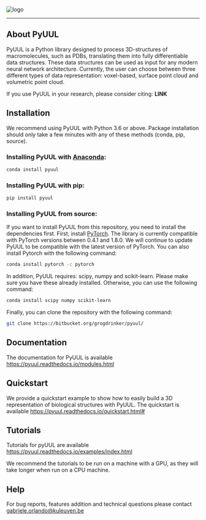 ![logo](docs/_static/logo_small.png)

---

## About PyUUL

PyUUL is a Python library designed to process 3D-structures of macromolecules, such as PDBs, translating them into fully differentiable data structures. These data structures can be used as input for any modern neural network architecture. Currently, the user can choose between three different types of data representation: voxel-based, surface point cloud and volumetric point cloud.

If you use PyUUL in your research, please consider citing:
**LINK**

## Installation

We recommend using PyUUL with Python 3.6 or above. 
Package installation should only take a few minutes with any of these methods (conda, pip, source).

### Installing PyUUL with [Anaconda](https://www.anaconda.com/download/):

```sh
conda install pyuul
```

### Installing PyUUL with pip:

```sh
pip install pyuul
```

### Installing PyUUL from source:

If you want to install PyUUL from this repository, you need to install the dependencies first.
First, install [PyTorch](https://pytorch.org/get-started/locally/). The library is currently compatible with PyTorch versions between 0.4.1 and 1.8.0. We will continue to update PyUUL to be compatible with the latest version of PyTorch.
You can also install Pytorch with the following command:

```sh
conda install pytorch -c pytorch
```

In addition, PyUUL requires: scipy, numpy and scikit-learn. Please make sure you have these already installed. Otherwise, you can use the following command:

```sh
conda install scipy numpy scikit-learn
```

Finally, you can clone the repository with the following command:

```sh
git clone https://bitbucket.org/grogdrinker/pyuul/
```

## Documentation

The documentation for PyUUL is available https://pyuul.readthedocs.io/modules.html

## Quickstart

We provide a quickstart example to show how to easily build a 3D representation of biological structures with PyUUL.
The quickstart is available https://pyuul.readthedocs.io/quickstart.html#


## Tutorials

Tutorials for pyUUL are available https://pyuul.readthedocs.io/examples/index.html

We recommend the tutorials to be run on a machine with a GPU, as they will take longer when run on a CPU machine.


## Help

For bug reports, features addition and technical questions please contact gabriele.orlando@kuleuven.be